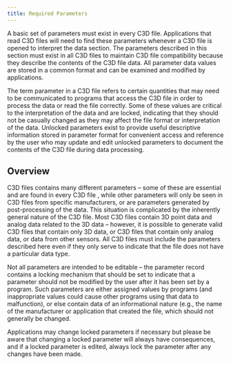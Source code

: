 ```yaml
---
title: Required Parameters
---
```

A basic set of parameters must exist in every C3D file.  Applications that read C3D files will need to find these parameters whenever a C3D file is opened to interpret the data section.  The parameters described in this section must exist in all C3D files to maintain C3D file compatibility because they describe the contents of the C3D file data.  All parameter data values are stored in a common format and can be examined and modified by applications.

The term parameter in a C3D file refers to certain quantities that may need to be communicated to programs that access the C3D file in order to process the data or read the file correctly.  Some of these values are critical to the interpretation of the data and are locked, indicating that they should not be casually changed as they may affect the file format or interpretation of the data.  Unlocked parameters exist to provide useful descriptive information stored in parameter format for convenient access and reference by the user who may update and edit unlocked parameters to document the contents of the C3D file during data processing.

## Overview

C3D files contains many different parameters – some of these are essential and are found in every C3D file , while other parameters will only be seen in C3D files from specific manufacturers, or are parameters generated by post-processing of the data.  This situation is complicated by the inherently general nature of the C3D file.  Most C3D files contain 3D point data and analog data related to the 3D data – however, it is possible to generate valid C3D files that contain only 3D data, or C3D files that contain only analog data, or data from other sensors.  All C3D files must include the parameters described here even if they only serve to indicate that the file does not have a particular data type.

Not all parameters are intended to be editable – the parameter record contains a locking mechanism that should be set to indicate that a parameter should not be modified by the user after it has been set by a program.  Such parameters are either assigned values by programs (and inappropriate values could cause other programs using that data to malfunction), or else contain data of an informational nature (e.g., the name of the manufacturer or application that created the file, which should not generally be changed.

Applications may change locked parameters if necessary but please be aware that changing a locked parameter will always have consequences, and if a locked parameter is edited, always lock the parameter after any changes have been made.

